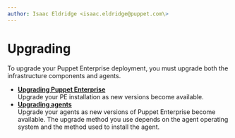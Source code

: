 ```yaml
---
author: Isaac Eldridge <isaac.eldridge@puppet.com\>
---
```


# Upgrading

To upgrade your Puppet Enterprise deployment, you must upgrade both the infrastructure components and agents.

-   **[Upgrading Puppet Enterprise](upgrading_pe.md#)**  
Upgrade your PE installation as new versions become available.
-   **[Upgrading agents](upgrading_agents.md#)**  
Upgrade your agents as new versions of Puppet Enterprise become available. The upgrade method you use depends on the agent operating system and the method used to install the agent.

